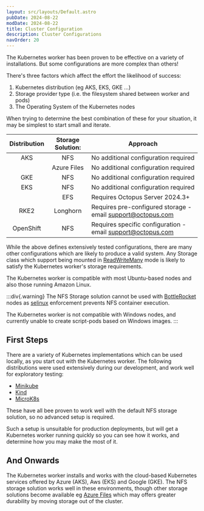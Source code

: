 ```yaml
---
layout: src/layouts/Default.astro
pubDate: 2024-08-22
modDate: 2024-08-22
title: Cluster Configuration
description: Cluster Configurations
navOrder: 20
---
```


The Kubernetes worker has been proven to be effective on a variety of installations.
But some configurations are more complex than others!

There's three factors which affect the effort the likelihood of success:
1. Kubernetes distribution (eg AKS, EKS, GKE ...)
2. Storage provider type (i.e. the filesystem shared between worker and pods)
3. The Operating System of the Kubernetes nodes

When trying to determine the best combination of these for your situation, it may be simplest to start small and iterate.

| Distribution  | Storage Solution: | Approach                                               |
|:-------------:|:-----------------:|--------------------------------------------------------|
|      AKS      |        NFS        | No additional configuration required                   |
|               |    Azure Files    | No additional configuration required                   |
|      GKE      |        NFS        | No additional configuration required                   |
|      EKS      |        NFS        | No additional configuration required                   |
|               |        EFS        | Requires Octopus Server 2024.3+                        |
|     RKE2      |     Longhorn      | Requires pre-configured storage - email [support@octopus.com](mailto:support@octopus.com) |
|   OpenShift   |        NFS        | Requires specific configuration - email [support@octopus.com](mailto:support@octopus.com) |

While the above defines extensively tested configurations, there are many other configurations which are likely to 
produce a valid system.
Any Storage class which support being mounted in [ReadWriteMany](https://kubernetes.io/docs/concepts/storage/persistent-volumes/)
mode is likely to satisfy the Kubernetes worker's storage requirements.

The Kubernetes worker is compatible with most Ubuntu-based nodes and also those running Amazon Linux.

:::div{.warning}
The NFS Storage solution cannot be used with [BottleRocket](https://aws.amazon.com/bottlerocket/?amazon-bottlerocket-whats-new.sort-by=item.additionalFields.postDateTime&amazon-bottlerocket-whats-new.sort-order=desc) nodes
as [selinux](https://github.blog/developer-skills/programming-languages-and-frameworks/introduction-to-selinux/)  enforcement prevents NFS container execution.

The Kubernetes worker is not compatible with Windows nodes, and currently unable to create script-pods based on Windows images.
:::

## First Steps
There are a variety of Kubernetes implementations which can be used locally, as you start out with the Kubernetes worker.
The following distributions were used extensively during our development, and work well for exploratory testing: 
* [Minikube](https://minikube.sigs.k8s.io/docs/start/?arch=%2Fmacos%2Farm64%2Fstable%2Fbinary+download)
* [Kind](https://kind.sigs.k8s.io/docs/user/quick-start/)
* [MicroK8s](https://microk8s.io/)

These have all bee proven to work well with the default NFS storage solution, so no advanced setup is required.

Such a setup is unsuitable for production deployments, but will get a Kubernetes worker running quickly so you can
see how it works, and determine how you may make the most of it.

## And Onwards
The Kubernetes worker installs and works with the cloud-based Kubernetes services offered by Azure (AKS), Aws (EKS) and Google (GKE).
The NFS storage solution works well in these environments, though other storage solutions become available eg [Azure Files](https://learn.microsoft.com/en-us/azure/aks/azure-csi-files-storage-provision)
which may offers greater durability by moving storage out of the cluster.